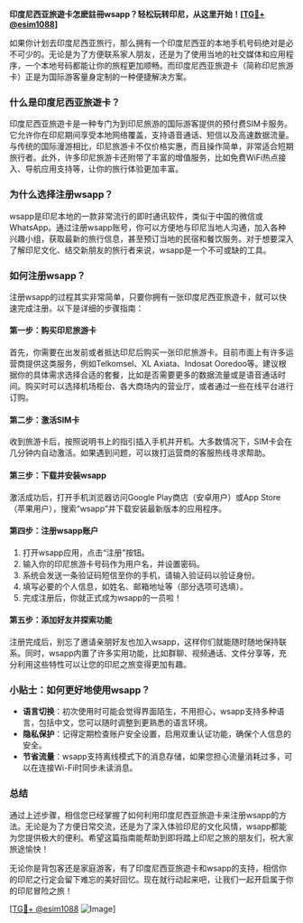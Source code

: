 **印度尼西亚旅遊卡怎麽註冊wsapp？轻松玩转印尼，从这里开始！[[TG💪+ @esim1088](https://t.me/s/esim1088)]**

如果你计划去印度尼西亚旅行，那么拥有一个印度尼西亚的本地手机号码绝对是必不可少的。无论是为了方便联系家人朋友，还是为了使用当地的社交媒体和应用程序，一个本地号码都能让你的旅程更加顺畅。而印度尼西亚旅遊卡（简称印尼旅游卡）正是为国际游客量身定制的一种便捷解决方案。

### 什么是印度尼西亚旅遊卡？

印度尼西亚旅遊卡是一种专门为到印尼旅游的国际游客提供的预付费SIM卡服务。它允许你在印尼期间享受本地网络覆盖，支持语音通话、短信以及高速数据流量。与传统的国际漫游相比，印尼旅游卡不仅价格实惠，而且操作简单，非常适合短期旅行者。此外，许多印尼旅游卡还附带了丰富的增值服务，比如免费WiFi热点接入、导航应用支持等，让你的旅行体验更加丰富。

### 为什么选择注册wsapp？

wsapp是印尼本地的一款非常流行的即时通讯软件，类似于中国的微信或WhatsApp。通过注册wsapp账号，你可以方便地与印尼当地人沟通，加入各种兴趣小组，获取最新的旅行信息，甚至预订当地的民宿和餐饮服务。对于想要深入了解印尼文化、结交新朋友的旅行者来说，wsapp是一个不可或缺的工具。

### 如何注册wsapp？

注册wsapp的过程其实非常简单，只要你拥有一张印度尼西亚旅遊卡，就可以快速完成注册。以下是详细的步骤指南：

#### 第一步：购买印尼旅游卡

首先，你需要在出发前或者抵达印尼后购买一张印尼旅游卡。目前市面上有许多运营商提供这类服务，例如Telkomsel、XL Axiata、Indosat Ooredoo等。建议根据你的具体需求选择合适的套餐，比如是否需要更多的数据流量或是语音通话时间。购买时可以选择机场柜台、各大商场内的营业厅，或者通过一些在线平台进行订购。

#### 第二步：激活SIM卡

收到旅游卡后，按照说明书上的指引插入手机并开机。大多数情况下，SIM卡会在几分钟内自动激活。如果遇到问题，可以拨打运营商的客服热线寻求帮助。

#### 第三步：下载并安装wsapp

激活成功后，打开手机浏览器访问Google Play商店（安卓用户）或App Store（苹果用户），搜索“wsapp”并下载安装最新版本的应用程序。

#### 第四步：注册wsapp账户

1. 打开wsapp应用，点击“注册”按钮。
2. 输入你的印尼旅游卡号码作为用户名，并设置密码。
3. 系统会发送一条验证码短信至你的手机，请输入验证码以验证身份。
4. 填写必要的个人信息，如姓名、邮箱地址等（部分选项可选填）。
5. 完成注册后，你就正式成为wsapp的一员啦！

#### 第五步：添加好友并探索功能

注册完成后，别忘了邀请亲朋好友也加入wsapp，这样你们就能随时随地保持联系。同时，wsapp内置了许多实用功能，比如群聊、视频通话、文件分享等，充分利用这些特性可以让您的印尼之旅变得更加有趣。

### 小贴士：如何更好地使用wsapp？

- **语言切换**：初次使用时可能会觉得界面陌生，不用担心，wsapp支持多种语言，包括中文，您可以随时调整到更熟悉的语言环境。
- **隐私保护**：记得定期检查账户安全设置，启用双重认证功能，确保个人信息的安全。
- **节省流量**：wsapp支持离线模式下的消息存储，如果您担心流量消耗过多，可以在连接Wi-Fi时同步未读消息。

### 总结

通过上述步骤，相信您已经掌握了如何利用印度尼西亚旅遊卡来注册wsapp的方法。无论是为了方便日常交流，还是为了深入体验印尼的文化风情，wsapp都能为您提供极大的便利。希望这篇指南能帮助到即将踏上印尼之旅的朋友们，祝大家旅途愉快！

无论你是背包客还是家庭游客，有了印度尼西亚旅遊卡和wsapp的支持，相信你的印尼之行定会留下难忘的美好回忆。现在就行动起来吧，让我们一起开启属于你的印尼冒险之旅！

[[TG💪+ @esim1088](https://t.me/s/esim1088) ![Image](https://i.postimg.cc/4NQfJmqS/Snipaste-2025-05-13-00-14-12.png)]
